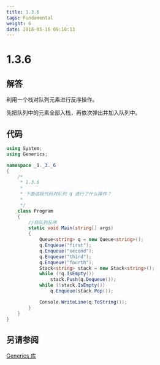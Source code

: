 ```yaml
---
title: 1.3.6
tags: Fundamental
weight: 6
date: 2018-05-16 09:10:13
---
```


# 1.3.6


## 解答

利用一个栈对队列元素进行反序操作。

先把队列中的元素全部入栈，再依次弹出并加入队列中。

## 代码

```csharp
using System;
using Generics;

namespace _1._3._6
{
    /*
     * 1.3.6
     * 
     * 下面这段代码对队列 q 进行了什么操作？
     * 
     */
    class Program
    {
        //将队列反序
        static void Main(string[] args)
        {
            Queue<string> q = new Queue<string>();
            q.Enqueue("first");
            q.Enqueue("second");
            q.Enqueue("third");
            q.Enqueue("fourth");
            Stack<string> stack = new Stack<string>();
            while (!q.IsEmpty())
                stack.Push(q.Dequeue());
            while (!stack.IsEmpty())
                q.Enqueue(stack.Pop());

            Console.WriteLine(q.ToString());
        }
    }
}
```

## 另请参阅

[Generics 库](https://github.com/ikesnowy/Algorithms-4th-Edition-in-Csharp/tree/master/1%20Fundamental/1.3/Generics)
